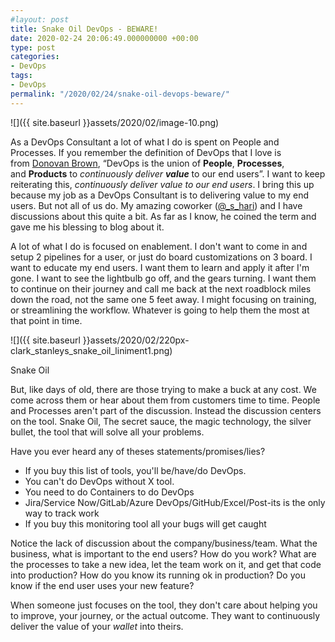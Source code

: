 ```yaml
---
#layout: post
title: Snake Oil DevOps - BEWARE!
date: 2020-02-24 20:06:49.000000000 +00:00
type: post
categories:
- DevOps
tags: 
- DevOps
permalink: "/2020/02/24/snake-oil-devops-beware/"
---
```

![]({{ site.baseurl }}assets/2020/02/image-10.png)

As a DevOps Consultant a lot of what I do is spent on People and Processes. If you remember the definition of DevOps that I love is from [Donovan Brown](http://donovanbrown.com/post/what-is-devops), “DevOps is the union of **People**, **Processes**, and **Products** to _continuously deliver **value**_ to our end users”. I want to keep reiterating this, _continuously deliver value to our end users_. I bring this up because my job as a DevOps Consultant is to delivering value to my end users. But not all of us do. My amazing coworker ([@\_s\_hari](https://twitter.com/_s_hari)) and I have discussions about this quite a bit. As far as I know, he coined the term and gave me his blessing to blog about it.

A lot of what I do is focused on enablement. I don't want to come in and setup 2 pipelines for a user, or just do board customizations on 3 board. I want to educate my end users. I want them to learn and apply it after I'm gone. I want to see the lightbulb go off, and the gears turning. I want them to continue on their journey and call me back at the next roadblock miles down the road, not the same one 5 feet away. I might focusing on training, or streamlining the workflow. Whatever is going to help them the most at that point in time.

![]({{ site.baseurl }}assets/2020/02/220px-clark_stanleys_snake_oil_liniment1.png)  

Snake Oil

But, like days of old, there are those trying to make a buck at any cost. We come across them or hear about them from customers time to time. People and Processes aren't part of the discussion. Instead the discussion centers on the tool. Snake Oil, The secret sauce, the magic technology, the silver bullet, the tool that will solve all your problems.

Have you ever heard any of theses statements/promises/lies?

*   If you buy this list of tools, you'll be/have/do DevOps.
*   You can't do DevOps without X tool.
*   You need to do Containers to do DevOps
*   Jira/Service Now/GitLab/Azure DevOps/GitHub/Excel/Post-its is the only way to track work
*   If you buy this monitoring tool all your bugs will get caught

Notice the lack of discussion about the company/business/team. What the business, what is important to the end users? How do you work? What are the processes to take a new idea, let the team work on it, and get that code into production? How do you know its running ok in production? Do you know if the end user uses your new feature?

When someone just focuses on the tool, they don't care about helping you to improve, your journey, or the actual outcome. They want to continuously deliver the value of your _wallet_ into theirs.